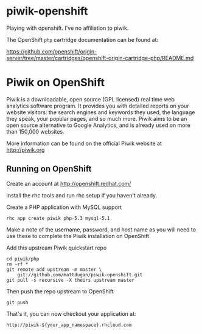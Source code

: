 piwik-openshift
===============

Playing with openshift.  I've no affiliation to piwik.

The OpenShift `php` cartridge documentation can be found at:

https://github.com/openshift/origin-server/tree/master/cartridges/openshift-origin-cartridge-php/README.md


Piwik on OpenShift
==================

Piwik is a downloadable, open source (GPL licensed) real time web analytics
software program. It provides you with detailed reports on your website visitors:
the search engines and keywords they used, the language they speak, your popular
pages, and so much more.
Piwik aims to be an open source alternative to Google Analytics, and is already
used on more than 150,000 websites.

More information can be found on the official Piwik website at http://piwik.org

Running on OpenShift
--------------------
Create an account at http://openshift.redhat.com/

Install the rhc tools and run rhc setup if you haven't already.

Create a PHP application with MySQL support

    rhc app create piwik php-5.3 mysql-5.1

Make a note of the username, password, and host name as you will need to use
these to complete the Piwik installation on OpenShift

Add this upstream Piwik quickstart repo

    cd piwik/php
    rm -rf *
    git remote add upstream -m master \
        git://github.com/mattdugan/piwik-openshift.git
    git pull -s recursive -X theirs upstream master

Then push the repo upstream to OpenShift

    git push

That's it, you can now checkout your application at:

    http://piwik-${your_app_namespace}.rhcloud.com

